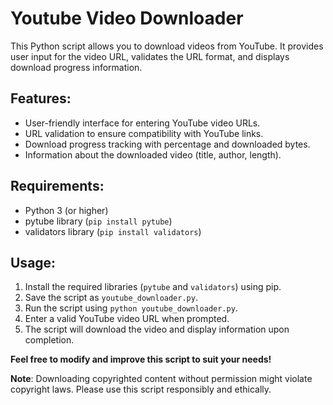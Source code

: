# Youtube Video Downloader
 This Python script allows you to download videos from YouTube. It provides user input for the video URL, validates the URL format, and displays download progress information.

## Features:
* User-friendly interface for entering YouTube video URLs.
* URL validation to ensure compatibility with YouTube links.
* Download progress tracking with percentage and downloaded bytes.
* Information about the downloaded video (title, author, length).

## Requirements:
* Python 3 (or higher)
* pytube library (`pip install pytube`)
* validators library (`pip install validators`)

## Usage:
1. Install the required libraries (`pytube` and `validators`) using pip.
2. Save the script as `youtube_downloader.py`.
3. Run the script using `python youtube_downloader.py`.
4. Enter a valid YouTube video URL when prompted.
5. The script will download the video and display information upon completion.

**Feel free to modify and improve this script to suit your needs!**

**Note**: Downloading copyrighted content without permission might violate copyright laws. Please use this script responsibly and ethically.